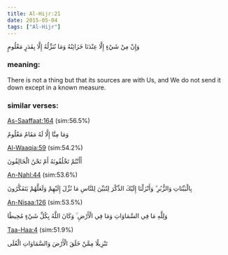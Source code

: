 ```yaml
---
title: Al-Hijr:21
date: 2015-05-04
tags: ["Al-Hijr"]
---
```

وَإِنْ مِنْ شَيْءٍ إِلَّا عِنْدَنَا خَزَائِنُهُ وَمَا نُنَزِّلُهُ إِلَّا بِقَدَرٍ مَعْلُومٍ
### meaning: 
There is not a thing but that its sources are with Us, and We do not send it down except in a known measure.
### similar verses: 

[As-Saaffaat:164](/37/164) (sim:56.5%)

وَمَا مِنَّا إِلَّا لَهُ مَقَامٌ مَعْلُومٌ

[Al-Waaqia:59](/56/59) (sim:54.2%)

أَأَنْتُمْ تَخْلُقُونَهُ أَمْ نَحْنُ الْخَالِقُونَ

[An-Nahl:44](/16/44) (sim:53.6%)

بِالْبَيِّنَاتِ وَالزُّبُرِ ۗ وَأَنْزَلْنَا إِلَيْكَ الذِّكْرَ لِتُبَيِّنَ لِلنَّاسِ مَا نُزِّلَ إِلَيْهِمْ وَلَعَلَّهُمْ يَتَفَكَّرُونَ

[An-Nisaa:126](/4/126) (sim:53.5%)

وَلِلَّهِ مَا فِي السَّمَاوَاتِ وَمَا فِي الْأَرْضِ ۚ وَكَانَ اللَّهُ بِكُلِّ شَيْءٍ مُحِيطًا

[Taa-Haa:4](/20/4) (sim:51.9%)

تَنْزِيلًا مِمَّنْ خَلَقَ الْأَرْضَ وَالسَّمَاوَاتِ الْعُلَى
